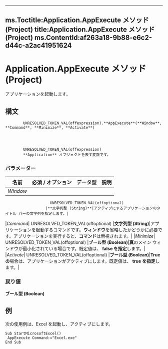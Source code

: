 

---
ms.Toctitle:Application.AppExecute メソッド (Project)
title:Application.AppExecute メソッド (Project)
ms.ContentId:af263a18-9b88-e6c2-d44c-a2ac41951624
---
# Application.AppExecute メソッド (Project)




アプリケーションを起動します。

## 構文

            UNRESOLVED_TOKEN_VAL(offexpression).**AppExecute**(**Window**, **Command**, **Minimize**, **Activate**)




            UNRESOLVED_TOKEN_VAL(offexpression)
            **Application** オブジェクトを表す変数です。

### パラメーター

|**名前**|**必須 / オプション**|**データ型**|**説明**|
|---|---|---|---|
|*Window*|
                        UNRESOLVED_TOKEN_VAL(offoptional)
                      |**文字列型 (String)**|アクティブにするアプリケーションのタイトル バーの文字列を指定します。|
|*Command*|
                        UNRESOLVED_TOKEN_VAL(offoptional)
                      |**文字列型 (String)**|アプリケーションを起動するコマンドです。**ウィンドウ**を省略したかどうかに必要です。アプリケーションを実行すると、**コマンド**は無視されます。|
|*Minimize*|
                        UNRESOLVED_TOKEN_VAL(offoptional)
                      |**ブール型 (Boolean)**|**真**のメイン ウィンドウが最小化されている場合です。既定値は、 **false を指定**します。|
|*Activate*|
                        UNRESOLVED_TOKEN_VAL(offoptional)
                      |**ブール型 (Boolean)**|**True の**場合は、アプリケーションがアクティブにします。既定値は、 **true を指定**します。|



### 戻り値
**ブール型 (Boolean)**





## 例
次の使用例は、Excel を起動し、アクティブにします。

```vba
Sub StartMicrosoftExcel() 
 AppExecute Command:="Excel.exe" 
End Sub
```





